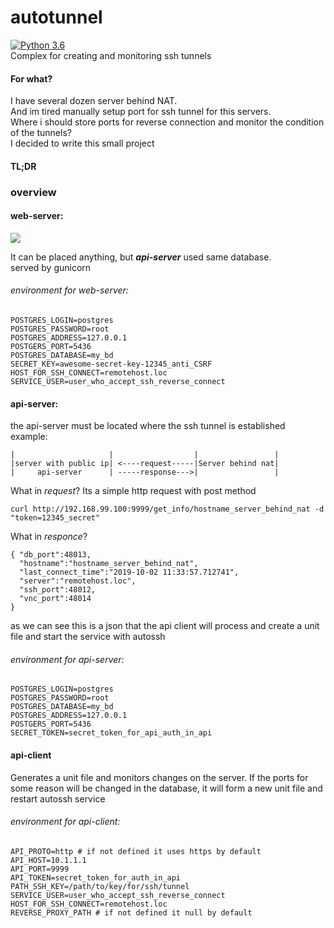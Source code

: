# autotunnel
[![Python 3.6](https://img.shields.io/badge/python-3.6-blue.svg)](https://www.python.org/downloads/release/python-360/)  
Complex for creating and monitoring ssh tunnels

#### For what?
I have several dozen server behind NAT.  
And im tired manually setup port for ssh tunnel for this servers.  
Where i should store ports for reverse connection and monitor the condition of the tunnels?  
I decided to write this small project

#### TL;DR

### overview
#### web-server:
![](https://user-images.githubusercontent.com/9219437/66038990-d0c75180-e53d-11e9-838e-9872ec252efc.png)

It can be placed anything, but ***api-server*** used same database.  
served by gunicorn


###### environment for web-server:
```
POSTGRES_LOGIN=postgres
POSTGRES_PASSWORD=root  
POSTGRES_ADDRESS=127.0.0.1
POSTGERS_PORT=5436
POSTGRES_DATABASE=my_bd
SECRET_KEY=awesome-secret-key-12345_anti_CSRF
HOST_FOR_SSH_CONNECT=remotehost.loc
SERVICE_USER=user_who_accept_ssh_reverse_connect
```



#### api-server:
the api-server must be located where the ssh tunnel is established  
example:
```
|                     |                  |                 |
|server with public ip| <----request-----|Server behind nat|
|     api-server      | -----response--->|                 |
```
What in *request*?
Its a simple http request with post method 
```
curl http://192.168.99.100:9999/get_info/hostname_server_behind_nat -d "token=12345_secret"
```
What in *responce*?
```
{ "db_port":48013,
  "hostname":"hostname_server_behind_nat",
  "last_connect_time":"2019-10-02 11:33:57.712741",
  "server":"remotehost.loc",
  "ssh_port":48012,
  "vnc_port":48014
}
```
as we can see this is a json that the api client will process and create a unit file and start the service with autossh
###### environment for api-server:
```
POSTGRES_LOGIN=postgres
POSTGRES_PASSWORD=root
POSTGRES_DATABASE=my_bd
POSTGRES_ADDRESS=127.0.0.1
POSTGERS_PORT=5436
SECRET_TOKEN=secret_token_for_api_auth_in_api
```



#### api-client
Generates a unit file and monitors changes on the server. If the ports for some reason will be changed in the database, it will form a new unit file and restart autossh service
###### environment for api-client:
```
API_PROTO=http # if not defined it uses https by default
API_HOST=10.1.1.1
API_PORT=9999
API_TOKEN=secret_token_for_auth_in_api
PATH_SSH_KEY=/path/to/key/for/ssh/tunnel
SERVICE_USER=user_who_accept_ssh_reverse_connect
HOST_FOR_SSH_CONNECT=remotehost.loc
REVERSE_PROXY_PATH # if not defined it null by default
```
